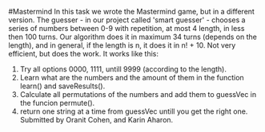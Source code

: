 #Mastermind
In this task we wrote the Mastermind game, but in a different version.
The guesser - in our project called 'smart guesser' - chooses a series of numbers between 0-9 with repetition, at most 4 length, in less then 100 turns.
Our algorithm does it in maximum 34 turns (depends on the length), and in general, 
if the length is n, it does it in n! + 10. Not very efficient, but does the work.
It works like this: 
1. Try all options 0000, 1111, untill 9999 (according to the length).
2. Learn what are the numbers and the amount of them in the function learn() and saveResults().
3. Calculate all permutations of the numbers and add them to guessVec in the funcion permute().
4. return one string at a time from guessVec untill you get the right one.
Submitted by Oranit Cohen, and Karin Aharon.
